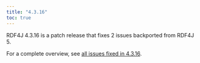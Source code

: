 ```yaml
---
title: "4.3.16"
toc: true
---
```

RDF4J 4.3.16 is a patch release that fixes 2 issues backported from RDF4J 5.

For a complete overview, see [all issues fixed in 4.3.16](https://github.com/eclipse/rdf4j/milestone/113?closed=1).
